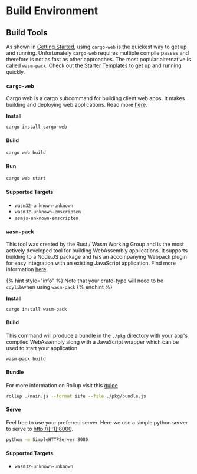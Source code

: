 # Build Environment

## Build Tools

As shown in [Getting Started](./), using `cargo-web` is the quickest way to get up and running. Unfortunately `cargo-web` requires multiple compile passes and therefore is not as fast as other approaches. The most popular alternative is called `wasm-pack`. Check out the [Starter Templates](starter-templates.md) to get up and running quickly.

### `cargo-web`

Cargo web is a cargo subcommand for building client web apps. It makes building and deploying web applications. Read more [here](https://github.com/koute/cargo-web).

**Install**

```bash
cargo install cargo-web
```

#### Build

```bash
cargo web build
```

#### Run

```bash
cargo web start
```

#### Supported Targets

* `wasm32-unknown-unknown`
* `wasm32-unknown-emscripten`
* `asmjs-unknown-emscripten`

### `wasm-pack`

This tool was created by the Rust / Wasm Working Group and is the most actively developed tool for building WebAssembly applications. It supports building to a Node.JS package and has an accompanying Webpack plugin for easy integration with an existing JavaScript application. Find more information [here](https://rustwasm.github.io/docs/wasm-pack/introduction.html).

{% hint style="info" %}
Note that your crate-type will need to be `cdylib`when using `wasm-pack`
{% endhint %}

**Install**

```bash
cargo install wasm-pack
```

#### Build

This command will produce a bundle in the `./pkg` directory with your app's compiled WebAssembly along with a JavaScript wrapper which can be used to start your application.

```bash
wasm-pack build
```

#### Bundle

For more information on Rollup visit this [guide](https://rollupjs.org/guide/en/#quick-start)

```bash
rollup ./main.js --format iife --file ./pkg/bundle.js
```

#### Serve

Feel free to use your preferred server. Here we use a simple python server to serve to [http://\[::1\]:8000](http://[::1]:8000).

```bash
python -m SimpleHTTPServer 8080
```

#### Supported Targets

* `wasm32-unknown-unknown`

